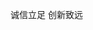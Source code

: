 

<html>

<head>

<meta http-equiv="Content-Type" content="text/html; charset=utf-8" />

<style type="text/css">

.one{color:#0000FF;}

.two{color:#00FF00;}

.three{color:#FFFF00;}

.four{color:#00FFFF;}

.five{color:#CC9933;}

.six{ color:#FF66CC;}

.seven{color:#00FF00;}

</style>

<script type="text/javascript">

  var i=0;

  var color = ["one","two","three","four","five","six","seven"];

  function changeColor(){

  var n = document.getElementById("one");

  n.className = color[i];

  if(i<color.length-1){

  	i++;

}

else{

i=0;

}

  }

  setInterval(changeColor,500);

  window.onload = changeColor;

</script>

<title>无标题文档</title>

</head>

<body>

<hi id="one" class="">诚信立足 创新致远</h1>

</body>

</html>
